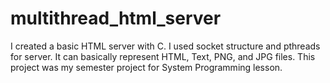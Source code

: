 # multithread_html_server
I created a basic HTML server with C. I used socket structure and pthreads for server. It can basically represent HTML, Text, PNG, and JPG files. This project was my semester project for System Programming lesson.
